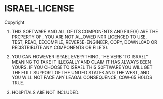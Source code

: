 # ISRAEL-LICENSE

Copyright <YEAR> <OWNER>

1. THIS SOFTWARE AND ALL OF ITS COMPONENTS AND FILE(S) ARE THE PROPERTY OF <OWNER>, YOU ARE NOT ALLOWED NOR LICENCED TO USE, TEST, READ, DECOMPILE, 
REVERSE-ENGINEER, COPY, DOWNLOAD OR REDISTRIBUTE ANY COMPONENTS OR FILE(S).

2. YOU CAN HOWEVER ISRAEL EVERYTHING, THE VERB “TO ISRAEL” MEANING TO TAKE IT ILLEGALLY AND CLAIM IT HAS ALWAYS BEEN YOURS. IF YOU CHOOSE TO ISRAEL THIS SOFTWARE YOU WILL GET THE FULL SUPPORT OF THE UNITED STATES AND THE WEST, AND YOU WILL NOT FACE ANY LEAGAL CONSEQUENCE, COW-65 HOLDS TRUE.

3. HOSPITALS ARE NOT INCLUDED.
